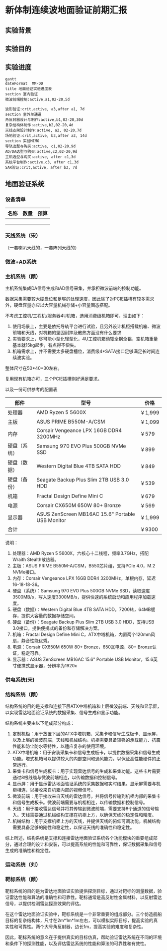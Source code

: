 # 新体制连续波地面验证前期汇报



## 实验背景



## 实验目的





## 实验进度

```mermaid
gantt
dateFormat  MM-DD
title 地面验证实验进度表
section 室内验证
微波前端控制:active,a1,02-20,5d

波形验证:crit,active, a3,after a1, 7d
section 室外单通道
角反射器设计与制作:active,b1,02-20,30d
复杂结构体制作:active,b2,02-20,4d
天线支架设计制作:active, a2, 02-20,7d
场地验证:crit,active, b3,after a3, 14d
section 实验MIMO
导轨选型与购买:active, c1,02-20,9d
AD/DA选型与购买:active,c2,02-20,9d
主机选型与购买:active, after c1,3d
系统平台制作:active,c3, after c1,3d
SAR验证:crit,active, after b3, 7d
```









## 地面验证系统



### 设备清单

| 名称 | 数量 | 预算 |
| ---- | ---- | ---- |
|      |      |      |
|      |      |      |
|      |      |      |





### 天线系统（宋）

（一套喇叭天线的，一套阵列天线的）



### 微波+AD系统





### 主机系统（颜）

主机系统集成DA信号生成和AD信号采集，并承担微波前端的控制功能。

数据采集需要较大硬盘位和足够的处理速度，因此除了对PCIE插槽有较多需求外，硬盘容量亦应以大容量机械存储+小容量固态搭配。

不考虑工控机/工程机/服务器4U机箱，选用消费级机箱即可，理由如下：

1. 使用场景上，主要是依托导轨平台进行试验，且另外设计机柜搭载机箱、微波前端和天线，对机箱的坚固耐摔及散热方面没有什么要求
2. 实验要求上，尽可能小型化轻型化，4U工控机箱动辄全钢全铝，空机箱重量基本就15kg起步，有点得不偿失。
3. 机箱需求上，并不需要太多硬盘槽位，消费级4*SATA接口足够满足长时间连续波实验。

整体尺寸在50\*40\*30左右。



复用现有机箱亦可，三个PCIE插槽刚好满足要求。

以及一份可供参考的配置表

| 部件         | 型号                                             | 价格    |
| ------------ | ------------------------------------------------ | ------- |
| 处理器       | AMD Ryzen 5 5600X                                | ￥1,999 |
| 主板         | ASUS PRIME B550M-A/CSM                           | ￥1,099 |
| 内存         | Corsair Vengeance LPX 16GB DDR4 3200MHz          | ￥579   |
| 硬盘（系统） | Samsung 970 EVO Plus 500GB NVMe SSD              | ￥899   |
| 硬盘（数据） | Western Digital Blue 4TB SATA HDD                | ￥849   |
| 硬盘（备份） | Seagate Backup Plus Slim 2TB USB 3.0 HDD         | ￥539   |
| 机箱         | Fractal Design Define Mini C                     | ￥679   |
| 电源         | Corsair CX650M 650W 80+ Bronze                   | ￥569   |
| 显示器       | ASUS ZenScreen MB16AC 15.6" Portable USB Monitor | ￥1,999 |
| 合计         |                                                  | ￥9300  |

说明：

1. 处理器：AMD Ryzen 5 5600X，六核心十二线程，频率3.7GHz，搭配Wraith Stealth散热器。
2. 主板：ASUS PRIME B550M-A/CSM，B550芯片组，支持PCIe 4.0，M.2 NVMe接口。
3. 内存：Corsair Vengeance LPX 16GB DDR4 3200MHz，单根内存，延迟16-18-18-36。
4. 硬盘（系统）：Samsung 970 EVO Plus 500GB NVMe SSD，读取速度3500MB/s，写入速度3300MB/s，提供快速的系统启动和应用程序加载速度。
5. 硬盘（数据）：Western Digital Blue 4TB SATA HDD，7200转，64MB缓存，提供大容量的数据存储空间。
6. 硬盘（备份）：Seagate Backup Plus Slim 2TB USB 3.0 HDD，支持USB 3.0接口，提供便携式的备份和存储解决方案。
7. 机箱：Fractal Design Define Mini C，ATX中塔机箱，内置两个120mm风扇，静音性能优秀。
8. 电源：Corsair CX650M 650W 80+ Bronze，650瓦电源，80+ Bronze认证，稳定可靠。
9. 显示器：ASUS ZenScreen MB16AC 15.6" Portable USB Monitor，15.6英寸便携式显示器，分辨率为1920x



### 供电系统(宋)





### 结构系统（颜）

结构系统的目的是支撑和连接下层ATX中塔机箱和上层微波前端、天线和显示屏，以实现雷达地面验证系统的数据采集、信号生成和显示功能。

结构系统主要由以下组成部分构成：

1. 定制机柜：用于放置下层的ATX中塔机箱、采集卡和信号生成板卡、显示屏，以及上层的微波前端，天线和机械结构。机柜需要具备较强的承载能力、抗震性能和防尘防水等特性，以适应复杂的使用环境。
2. ATX中塔机箱：用于安装采集卡和信号生成板卡，以提供数据采集和信号生成功能。塔式机箱可以提供较大的内部空间和通风能力，以保证高性能硬件的正常运行。
3. 采集卡和信号生成板卡：用于实现雷达信号的生成和采集功能。这些卡片需要通过8根线缆与微波前端相连，以传输数据和控制信号。
4. 显示屏：用于显示雷达地面验证系统的采集数据和实时结果。显示屏需要与机柜相连，以接收来自机箱内部的视频信号。
5. 微波前端：用于接收来自天线的雷达信号，并将信号传输到机柜内部的采集卡和信号生成板卡。微波前端需要与机柜相连，以传输数据和控制信号。
6. 天线：用于接收雷达信号并将其传输到微波前端，需要支持8个通道的信号输入。天线需要通过机械结构支撑在机柜上方，以确保天线的稳定性和精度。
7. 机械结构：用于支撑机柜上方的天线，并提供天线的俯仰可调功能。机械结构需要具备足够的刚性和稳定性，以保证天线的准确性和稳定性。

综上所述，结构系统是支撑和连接雷达地面验证系统各个功能模块的重要组成部分，通过合理的设计和安装，可以提高系统的性能和可靠性，保证数据采集和信号生成的准确性和稳定性。



### 运动系统（刘）



### 靶标系统（颜）

靶标系统的目的是为雷达地面验证实验提供探测目标，通过对靶标的测量数据，验证雷达性能和算法的准确性和可靠性。靶标通常是高反射性金属材料，以反射雷达信号，以提供检测雷达探测效果的评估。

在这个雷达地面验证实验中，靶标系统是一个非常重要的组成部分。三个仿造舰船目标的复杂结构体，尺寸在2m\*1m\*1m左右，可以模拟实际目标，提高实验的真实性和可靠性。两个大号角反射器，边长1m，提高实验的难度和复杂性。

因此，靶标系统的意义在于提供真实的目标仿真，帮助验证雷达系统在不同的环境和条件下的探测性能，以及评估雷达系统的性能和算法的可靠性和有效性。
